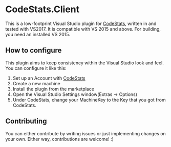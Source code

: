 # CodeStats.Client

This is a low-footprint Visual Studio plugin for [CodeStats](https://codestats.net/), written in and tested with VS2017. It is compatible with VS 2015 and above. For building, you need an installed VS 2015.

## How to configure

This plugin aims to keep consistency within the Visual Studio look and feel. You can configure it like this:

1. Set up an Account with [CodeStats](https://codestats.net/)
2. Create a new machine
3. Install the plugin from the marketplace
4. Open the Visual Studio Settings window(Extras -> Options)
5. Under CodeStats, change your MachineKey to the Key that you got from CodeStats.

## Contributing

You can either contribute by writing issues or just implementing changes on your own. Either way, contributions are welcome! :)
